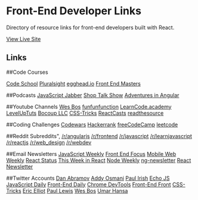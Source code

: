 # Front-End Developer Links
Directory of resource links for front-end developers built with React.

[View Live Site](http://davidra.co/front-end-dev-links/)

Links
-------------

##Code Courses

[Code School](https://www.codeschool.com/)
[Pluralsight](https://www.pluralsight.com/)
[egghead.io](https://egghead.io/courses)
[Front End Masters](https://frontendmasters.com/)

##Podcasts
[JavaScript Jabber](https://devchat.tv/js-jabber)
[Shop Talk Show](http://shoptalkshow.com)
[Adventures in Angular](https://devchat.tv/adv-in-angular)

##Youtube Channels
[Wes Bos](https://www.youtube.com/user/wesbos/videos)
[funfunfunction](https://www.youtube.com/channel/UCO1cgjhGzsSYb1rsB4bFe4Q/videos)
[LearnCode.academy](https://www.youtube.com/user/learncodeacademy/videos)
[LevelUpTuts](https://www.youtube.com/user/LevelUpTuts/videos)
[Bocoup LLC](https://www.youtube.com/user/BocoupLLC/videos)
[CSS-Tricks](https://www.youtube.com/user/realcsstricks/videos)
[ReactCasts](https://www.youtube.com/channel/UCZkjWyyLvzWeoVWEpRemrDQ/videos)
[readthesource](https://www.youtube.com/user/readthesource/videos)

##Coding Challenges
[Codewars](http://www.codewars.com/)
[Hackerrank](https://www.hackerrank.com/)
[freeCodeCamp](https://www.freecodecamp.com/map)
[leetcode](https://leetcode.com)

##Reddit Subreddits",
[/r/angularjs](https://www.reddit.com/r/angularjs/)
[/r/frontend](https://www.reddit.com/r/frontend/)
[/r/javascript](https://www.reddit.com/r/javascript/)
[/r/learnjavascript](https://www.reddit.com/r/learnjavascript/)
[/r/reactjs](https://www.reddit.com/r/reactjs/)
[/r/web_design](https://www.reddit.com/r/web_design/)
[/r/webdev](https://www.reddit.com/r/webdev/)

##Email Newsletters
[JavaScript Weekly](http://javascriptweekly.com/)
[Front End Focus](http://frontendfocus.co/)
[Mobile Web Weekly](http://mobilewebweekly.co/)
[React Status](http://react.statuscode.com/latest)
[This Week in React](https://thisweekinreact.com/latest)
[Node Weekly](http://nodeweekly.com/)
[ng-newsletter](http://cur.ng-newsletter.com/)
[React Newsletter](http://reactjsnewsletter.com/)

##Twitter Accounts
[Dan Abramov](https://twitter.com/dan_abramov)
[Addy Osmani](https://twitter.com/addyosmani)
[Paul Irish](https://twitter.com/paul_irish)
[Echo JS](https://twitter.com/echojs)
[JavaScript Daily](https://twitter.com/JavaScriptDaily)
[Front-End Daily](https://twitter.com/FrontEndDaily)
[Chrome DevTools](https://twitter.com/ChromeDevTools)
[Front-End Front](https://twitter.com/frontendfront)
[CSS-Tricks](https://twitter.com/Real_CSS_Tricks)
[Eric Elliot](https://twitter.com/_ericelliott)
[Paul Lewis](https://twitter.com/aerotwist)
[Wes Bos](https://twitter.com/wesbos)
[Umar Hansa](https://twitter.com/umaar)
